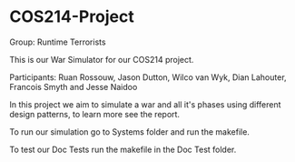 # COS214-Project
Group: Runtime Terrorists

This is our War Simulator for our COS214 project.

Participants: Ruan Rossouw, Jason Dutton, Wilco van Wyk, Dian Lahouter, Francois Smyth and Jesse Naidoo

In this project we aim to simulate a war and all it's phases using different design patterns, to learn more see the report.

To run our simulation go to Systems folder and run the makefile.

To test our Doc Tests run the makefile in the Doc Test folder.

